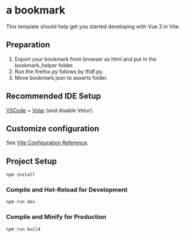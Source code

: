 # a bookmark

This template should help get you started developing with Vue 3 in Vite.

## Preparation

1. Export your bookmark from browser as html and put in the bookmark_helper folder.
2. Run the firefox.py follows by tfidf.py.
3. Move bookmark.json to asserts folder.

## Recommended IDE Setup

[VSCode](https://code.visualstudio.com/) + [Volar](https://marketplace.visualstudio.com/items?itemName=Vue.volar) (and disable Vetur).

## Customize configuration

See [Vite Configuration Reference](https://vitejs.dev/config/).

## Project Setup

```sh
npm install
```

### Compile and Hot-Reload for Development

```sh
npm run dev
```

### Compile and Minify for Production

```sh
npm run build
```
